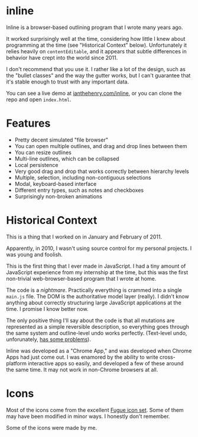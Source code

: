 # inline

Inline is a browser-based outlining program that I wrote many years ago.

It worked surprisingly well at the time, considering how little I knew about programming at the time (see "Historical Context" below). Unfortunately it relies heavily on `contentEditable`, and it appears that subtle differences in behavior have crept into the world since 2011.

I don't recommend that you use it. I rather like a lot of the design, such as the "bullet classes" and the way the gutter works, but I can't guarantee that it's stable enough to trust with any important data.

You can see a live demo at [ianthehenry.com/inline](https://ianthehenry.com/inline), or you can clone the repo and open `index.html`.

# Features

- Pretty decent simulated "file browser"
- You can open multiple outlines, and drag and drop lines between them
- You can resize outlines
- Multi-line outlines, which can be collapsed
- Local persistence
- Very good drag and drop that works correctly between hierarchy levels
- Multiple, selection, including non-contiguous selections
- Modal, keyboard-based interface
- Different entry types, such as notes and checkboxes
- Surprisingly non-broken animations

# Historical Context

This is a thing that I worked on in January and February of 2011.

Apparently, in 2010, I wasn't using source control for my personal projects. I was young and foolish.

This is the first thing that I ever made in JavaScript. I had a tiny amount of JavaScript experience from my internship at the time, but this was the first non-trivial web-browser-based program that I wrote at home.

The code is a *nightmare*. Practically everything is crammed into a single `main.js` file. The DOM is the authoritative model layer (really). I didn't know anything about correctly structuring large JavaScript applications at the time. I promise I know better now.

The only positive thing I'll say about the code is that all mutations are represented as a simple reversible description, so everything goes through the same system and outline-level undo works perfectly. (Text-level undo, unforunately, [has some problems](http://stackoverflow.com/questions/5086693)).

Inline was developed as a "Chrome App," and was developed when Chrome Apps had just come out. I was enamored by the ability to write cross-platform interactive apps so easily, and developed a few of these around the same time. It may not work in non-Chrome browsers at all.

# Icons

Most of the icons come from the excellent [Fugue icon set](http://p.yusukekamiyamane.com/). Some of them may have been modified in minor ways. I honestly don't remember.

Some of the icons were made by me.
